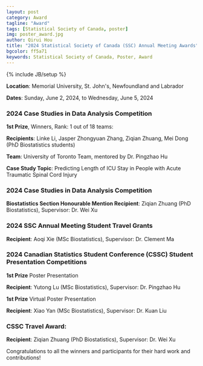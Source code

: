 ```yaml
---
layout: post
category: Award
tagline: "Award"
tags: [Statistical Society of Canada, poster]
img: poster_award.jpg
author: Qirui Hou
title: "2024 Statistical Society of Canada (SSC) Annual Meeting Awards"
bgcolor: ff5a71
keywords: Statistical Society of Canada, Poster, Award
---
```



{% include JB/setup %}

**Location**: Memorial University, St. John's, Newfoundland and Labrador

**Dates**: Sunday, June 2, 2024, to Wednesday, June 5, 2024


<!--more-->


### **2024 Case Studies in Data Analysis Competition**

**1st Prize**, Winners, Rank: 1 out of 18 teams:

**Recipients**: Linke Li, Jasper Zhongyuan Zhang, Ziqian Zhuang, Mei Dong (PhD Biostatistics students)

**Team**: University of Toronto Team, mentored by Dr. Pingzhao Hu

**Case Study Topic**: Predicting Length of ICU Stay in People with Acute Traumatic Spinal Cord Injury

### **2024 Case Studies in Data Analysis Competition**

**Biostatistics Section Honourable Mention Recipient**: Ziqian Zhuang (PhD Biostatistics), Supervisor: Dr. Wei Xu

### **2024 SSC Annual Meeting Student Travel Grants**

**Recipient**: Aoqi Xie (MSc Biostatistics), Supervisor: Dr. Clement Ma

### **2024 Canadian Statistics Student Conference (CSSC) Student Presentation Competitions**

**1st Prize** Poster Presentation

**Recipient**: Yutong Lu (MSc Biostatistics), Supervisor: Dr. Pingzhao Hu

**1st Prize** Virtual Poster Presentation

**Recipient**: Xiao Yan (MSc Biostatistics), Supervisor: Dr. Kuan Liu

### **CSSC Travel Award**:

**Recipient**: Ziqian Zhuang (PhD Biostatistics), Supervisor: Dr. Wei Xu


Congratulations to all the winners and participants for their hard work and contributions!


